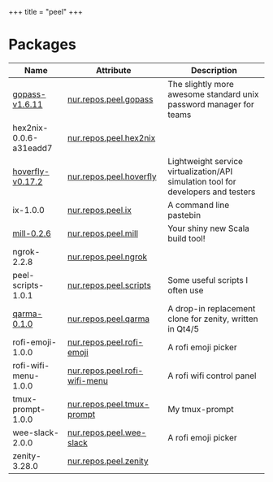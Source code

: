 
+++
title = "peel"
+++

# Packages

Name | Attribute | Description
-----|-----------|------------
[gopass-v1.6.11](https://www.justwatch.com/gopass)|[nur.repos.peel.gopass](https://github.com/nix-community/nur-combined/tree/master/repos/peel/pkgs/tools/security/gopass/default.nix#L26)|The slightly more awesome standard unix password manager for teams
hex2nix-0.0.6-a31eadd7|[nur.repos.peel.hex2nix](https://github.com/nix-community/nur-combined/tree/master/repos/peel)|
[hoverfly-v0.17.2](http://hoverfly.io)|[nur.repos.peel.hoverfly](https://github.com/nix-community/nur-combined/tree/master/repos/peel/pkgs/development/tools/hoverfly/default.nix#L17)|Lightweight service virtualization/API simulation tool for developers and testers
ix-1.0.0|[nur.repos.peel.ix](https://github.com/nix-community/nur-combined/tree/master/repos/peel/pkgs/misc/ix/default.nix#L33)|A command line pastebin
[mill-0.2.6](http://lihaoyi.com/mill/)|[nur.repos.peel.mill](https://github.com/nix-community/nur-combined/tree/master/repos/peel/pkgs/development/tools/mill/default.nix#L25)|Your shiny new Scala build tool! 
ngrok-2.2.8|[nur.repos.peel.ngrok](https://github.com/nix-community/nur-combined/tree/master/repos/peel)|
peel-scripts-1.0.1|[nur.repos.peel.scripts](https://github.com/nix-community/nur-combined/tree/master/repos/peel/pkgs/misc/scripts/default.nix#L29)|Some useful scripts I often use
[qarma-0.1.0](https://github.com/luebking/qarma)|[nur.repos.peel.qarma](https://github.com/nix-community/nur-combined/tree/master/repos/peel/pkgs/misc/qarma/default.nix#L34)|A drop-in replacement clone for zenity, written in Qt4/5
rofi-emoji-1.0.0|[nur.repos.peel.rofi-emoji](https://github.com/nix-community/nur-combined/tree/master/repos/peel/pkgs/misc/rofi-emoji/default.nix#L39)|A rofi emoji picker
rofi-wifi-menu-1.0.0|[nur.repos.peel.rofi-wifi-menu](https://github.com/nix-community/nur-combined/tree/master/repos/peel/pkgs/misc/rofi-wifi-menu/default.nix#L43)|A rofi wifi control panel
tmux-prompt-1.0.0|[nur.repos.peel.tmux-prompt](https://github.com/nix-community/nur-combined/tree/master/repos/peel/pkgs/misc/tmux-prompt/default.nix#L26)|My tmux-prompt
wee-slack-2.0.0|[nur.repos.peel.wee-slack](https://github.com/nix-community/nur-combined/tree/master/repos/peel/pkgs/networking/weechat/wee-slack.nix#L24)|A rofi emoji picker
zenity-3.28.0|[nur.repos.peel.zenity](https://github.com/nix-community/nur-combined/tree/master/repos/peel/pkgs/misc/zenity/default.nix#L5)|
